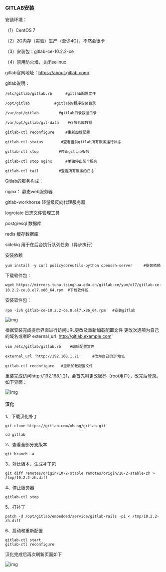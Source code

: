 ### GITLAB安装 

安装环境：

（1）CentOS 7  

（2）2G内存（实验）生产（至少4G），不然会很卡

（3）安装包：gitlab-ce-10.2.2-ce

（4）禁用防火墙，关闭selinux

 

gitlab官网地址：https://about.gitlab.com/ 

gitlab说明：

```shell
/etc/gitlab/gitlab.rb      #gitlab配置文件

/opt/gitlab           #gitlab的程序安装目录

/var/opt/gitlab         #gitlab目录数据目录

/var/opt/gitlab/git-data    #存放仓库数据

gitlab-ctl reconfigure     #重新加载配置

gitlab-ctl status        #查看当前gitlab所有服务运行状态

gitlab-ctl stop         #停止gitlab服务

gitlab-ctl stop nginx      #单独停止某个服务

gitlab-ctl tail         #查看所有服务的日志
```

Gitlab的服务构成：

nginx：         静态web服务器

gitlab-workhorse     轻量级反向代理服务器

logrotate        日志文件管理工具

postgresql       数据库

redis          缓存数据库

sidekiq         用于在后台执行队列任务（异步执行）

安装依赖

```shell
yum install -y curl policycoreutils-python openssh-server     #安装依赖
```

下载软件包：

```shell
wget https://mirrors.tuna.tsinghua.edu.cn/gitlab-ce/yum/el7/gitlab-ce-10.2.2-ce.0.el7.x86_64.rpm  #下载软件包
```



安装软件包：

```shell
rpm -ivh gitlab-ce-10.2.2-ce.0.el7.x86_64.rpm   #安装gitlab
```



![img](file:///C:\Users\fandeshan\AppData\Local\Temp\ksohtml19980\wps7.jpg) 

根据安装完成提示界面进行访问URL更改及重新加载配置文件 更改次选项为自己的域名或者IP   external_url 'http://gitlab.example.com'

```shell
vim /etc/gitlab/gitlab.rb    #编辑配置文件
```

```
external_url 'http://192.168.1.21'     #改为自己的IP地址
```

```
gitlab-ctl reconfigure   #重新加载配置文件
```

重装完成访问http://192.168.1.21，会首先叫更改密码（root用户），改完后登录。如下界面：

![img](file:///C:\Users\fandeshan\AppData\Local\Temp\ksohtml19980\wps8.jpg) 

#### 汉化



1、下载汉化补丁

```shell
git clone https://gitlab.com/xhang/gitlab.git

cd gitlab   
```

2、查看全部分支版本

```
git branch -a
```

3、对比版本、生成补丁包

```shell
git diff remotes/origin/10-2-stable remotes/origin/10-2-stable-zh > /tmp/10.2.2-zh.diff
```

4、停止服务器

```shell
gitlab-ctl stop
```

5、打补丁

```
patch -d /opt/gitlab/embedded/service/gitlab-rails -p1 < /tmp/10.2.2-zh.diff
```

6、启动和重新配置



```shell
gitlab-ctl start
gitlab-ctl reconfigure
```

汉化完成后再次刷新页面如下

![img](file:///C:\Users\fandeshan\AppData\Local\Temp\ksohtml19980\wps9.jpg) 